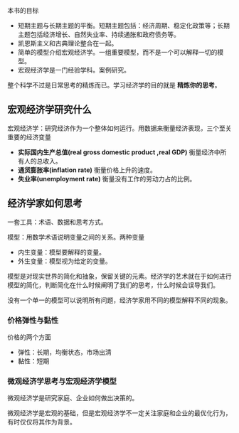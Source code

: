 本书的目标

+ 短期主题与长期主题的平衡。短期主题包括：经济周期、稳定化政策等；长期主题包括经济增长、自然失业率、持续通胀和政府债务等。
+ 凯恩斯主义和古典理论整合在一起。
+ 简单的模型介绍宏观经济学。一组重要模型，而不是一个可以解释一切的模型。
+ 宏观经济学是一门经验学科。案例研究。

整个科学不过是日常思考的精炼而已。学习经济学的目的就是 **精炼你的思考**。


## 宏观经济学研究什么

宏观经济学：研究经济作为一个整体如何运行。用数据来衡量经济表现，三个至关重要的经济变量

+ **实际国内生产总值(real gross domestic product ,real GDP)** 衡量经济中所有人的总收入。
+ **通货膨胀率(inflation rate)** 衡量价格上升的速度。
+ **失业率(unemployment rate)** 衡量没有工作的劳动力占的比例。



## 经济学家如何思考

一套工具：术语、数据和思考方式。

模型：用数学术语说明变量之间的关系。两种变量

+ 内生变量：模型要解释的变量。
+ 外生变量：模型视为给定的变量。

模型是对现实世界的简化和抽象，保留关键的元素。经济学的艺术就在于如何进行模型的简化，判断简化在什么时候阐明了我们的思考，什么时候会误导我们。


没有一个单一的模型可以说明所有问题，经济学家用不同的模型解释不同的现象。


### 价格弹性与黏性

价格的两个方面

+ 弹性：长期，均衡状态，市场出清
+ 黏性：短期



### 微观经济学思考与宏观经济学模型

微观经济学是研究家庭、企业如何做出决策的。

微观经济学是宏观的基础，但是宏观经济学不一定关注家庭和企业的最优化行为，有时仅仅将其作为背景。



